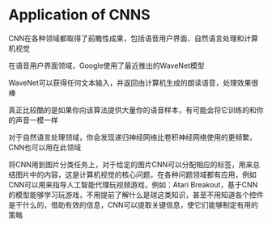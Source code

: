 # Application of CNNS

CNN在各种领域都取得了前瞻性成果，包括语音用户界面、自然语言处理和计算机视觉

在语音用户界面领域，Google使用了最近推出的WaveNet模型

WaveNet可以获得任何文本输入，并返回由计算机生成的朗读语音，处理效果很棒

真正比较酷的是如果你向该算法提供大量你的语音样本，有可能会将它训练的和你的声音一模一样

对于自然语言处理领域，你会发现递归神经网络比卷积神经网络使用的更频繁，CNN也可以用在此领域

将CNN用到图片分类任务上，对于给定的图片CNN可以分配相应的标签，用来总结图片中的内容，这是计算机视觉的核心问题，在各种问题领域都有应用，例如CNN可以用来指导人工智能代理玩视频游戏，例如：Atari Breakout，基于CNN的模型能够学习玩游戏，不用提前了解什么是球这类知识，甚至不用知道各个控件是干什么的，借助有效的信息，CNN可以提取关键信息，使它们能够制定有用的策略
